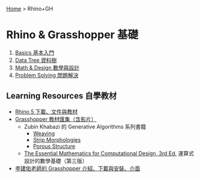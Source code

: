 [Home](../README.md) > Rhino+GH

# Rhino & Grasshopper 基礎

1. [Basics 基本入門](./tutorial-basics.md)
1. [Data Tree 資料樹](./tutorial-data-tree.md)
1. [Math & Design 數學與設計](./tutorial-math-design.md)
1. [Problem Solving 問題解決](./tutorial-problem-solving.md)

## Learning Resources 自學教材

* [Rhino 5 下載、文件與教材](https://www.rhino3d.com/tw/download)
* [Grasshopper 教材匯集（含影片）](http://www.grasshopper3d.com/page/tutorials-1)
  * Zubin Khabazi 的 Generative Algorithms 系列書籍
    * [Weaving](http://download.mcneel.com/s3/mcneel/grasshopper/1.0/docs/Generative%20Algorithms_CaE_Weaving.pdf)
    * [Strip Morphologies](http://download.mcneel.com/s3/mcneel/grasshopper/1.0/misc/en/Generative%20Algorithms_CaE_Strip%20Morphologies.zip)
    * [Porous Structure](http://s3.amazonaws.com/mcneel/grasshopper/1.0/misc/en/Generative_Algorithms_CaE_Porous_Shell.zip)
  * [The Essential Mathematics for Computational Design, 3rd Ed.](http://blog.rhino3d.com/2013/11/the-essential-mathematics-third-edition.html) 運算式設計的數學基礎（第三版）
* [李建佑老師的 Grasshopper 介紹、下載與安裝、介面](https://jianyouli.wordpress.com/2014/11/25/grasshopper-介紹、下載安裝/)
